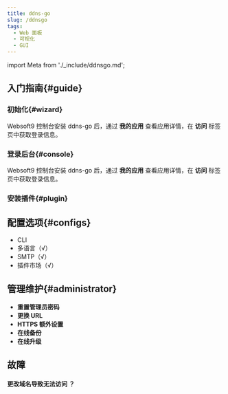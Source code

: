 ```yaml
---
title: ddns-go
slug: /ddnsgo
tags:
  - Web 面板
  - 可视化
  - GUI
---
```


import Meta from './_include/ddnsgo.md';

<Meta name="meta" />

## 入门指南{#guide}

### 初始化{#wizard}

Websoft9 控制台安装 ddns-go 后，通过 **我的应用** 查看应用详情，在 **访问** 标签页中获取登录信息。  

### 登录后台{#console}

Websoft9 控制台安装 ddns-go 后，通过 **我的应用** 查看应用详情，在 **访问** 标签页中获取登录信息。  

### 安装插件{#plugin}

## 配置选项{#configs}

- CLI
- 多语言（√）
- SMTP（√）
- 插件市场（√）

## 管理维护{#administrator}

- **重置管理员密码**
- **更换 URL**
- **HTTPS 额外设置**
- **在线备份**
- **在线升级**

## 故障

#### 更改域名导致无法访问 ？